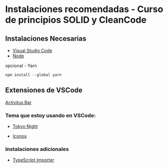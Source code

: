 # Instalaciones recomendadas - Curso de principios SOLID y CleanCode

## Instalaciones Necesarias

- [Visual Studio Code](https://code.visualstudio.com/)
- [Node](https://nodejs.org/es/)

opcional - Yarn

`npm install --global yarn`

## Extensiones de VSCode

[Activitus Bar](https://marketplace.visualstudio.com/items?itemName=Gruntfuggly.activitusbar)

### Tema que estoy usando en VSCode:

- [Tokyo Night](https://marketplace.visualstudio.com/items?itemName=enkia.tokyo-night)

- [Iconos](https://marketplace.visualstudio.com/items?itemName=PKief.material-icon-theme)

### Instalaciones adicionales

- [TypeScript importer](https://marketplace.visualstudio.com/items?itemName=pmneo.tsimporter)
